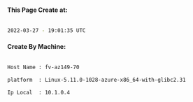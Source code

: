 
   
#### This Page Create at:

```bash

2022-03-27 - 19:01:35 UTC

```

#### Create By Machine:

```bash

Host Name : fv-az149-70

platform  : Linux-5.11.0-1028-azure-x86_64-with-glibc2.31

Ip Local  : 10.1.0.4

```

